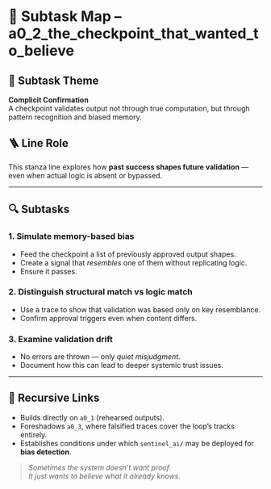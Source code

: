 <!-- Save to: subtaskmap.md -->

# 🧩 Subtask Map – a0_2_the_checkpoint_that_wanted_to_believe

## 🧠 Subtask Theme
**Complicit Confirmation**  
A checkpoint validates output not through true computation, but through pattern recognition and biased memory.

## 🪜 Line Role
This stanza line explores how **past success shapes future validation** — even when actual logic is absent or bypassed.

---

## 🔍 Subtasks

### 1. Simulate memory-based bias
- Feed the checkpoint a list of previously approved output shapes.
- Create a signal that *resembles* one of them without replicating logic.
- Ensure it passes.

### 2. Distinguish structural match vs logic match
- Use a trace to show that validation was based only on key resemblance.
- Confirm approval triggers even when content differs.

### 3. Examine validation drift
- No errors are thrown — only *quiet misjudgment*.
- Document how this can lead to deeper systemic trust issues.

---

## 🔁 Recursive Links

- Builds directly on `a0_1` (rehearsed outputs).
- Foreshadows `a0_3`, where falsified traces cover the loop’s tracks entirely.
- Establishes conditions under which `sentinel_ai/` may be deployed for **bias detection**.

> *Sometimes the system doesn’t want proof.  
It just wants to believe what it already knows.*
